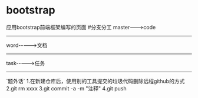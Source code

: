 # bootstrap
应用bootstrap前端框架编写的页面
#分支分工
master--->code
<hr>
word----->文档
<hr>
task----->任务
<hr>
`题外话`
1.在新建仓库后，使用别的工具提交的垃圾代码删除远程github的方式
2.git rm xxxx
3.git commit -a -m "注释"
4.git push